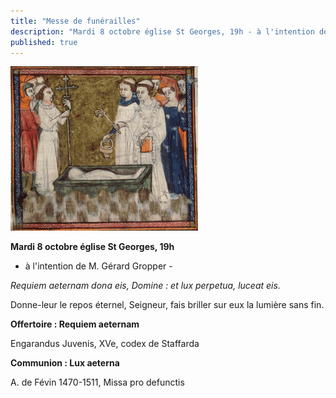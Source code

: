```yaml
---
title: "Messe de funérailles"
description: "Mardi 8 octobre église St Georges, 19h - à l'intention de M. Gérard Gropper - Requiem aeternam dona eis, Domine : et lux perpetua, luceat eis. Donne-leur le repos éternel, Seigneur, fais briller sur eux la lumière sans fin. Offertoire : Requiem aeternam..."
published: true
---
```



![](/images/2013-10-19-requiem.jpg)

**Mardi 8 octobre église St Georges, 19h**

- à l'intention de M. Gérard Gropper -

*Requiem aeternam dona eis, Domine : et lux perpetua, luceat eis.*

Donne-leur le repos éternel, Seigneur, fais briller sur eux la lumière sans fin.

**Offertoire : Requiem aeternam**

Engarandus Juvenis, XVe, codex de Staffarda

**Communion : Lux aeterna**

A. de Févin 1470-1511, Missa pro defunctis